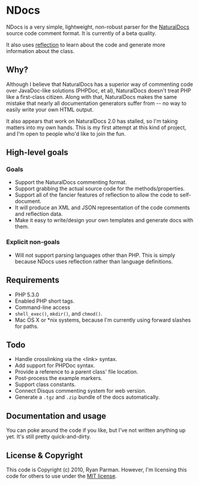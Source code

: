 # NDocs

NDocs is a very simple, lightweight, non-robust parser for the [NaturalDocs](http://naturaldocs.org) source code comment format. It is currently of a beta quality.

It also uses [reflection](http://php.net/reflection) to learn about the code and generate more information about the class.

## Why?

Although I believe that NaturalDocs has a superior way of commenting code over JavaDoc-like solutions (PHPDoc, et al), NaturalDocs doesn't treat PHP like a first-class citizen. Along with that, NaturalDocs makes the same mistake that nearly all documentation generators suffer from -- no way to easily write your own HTML output.

It also appears that work on NaturalDocs 2.0 has stalled, so I'm taking matters into my own hands. This is my first attempt at this kind of project, and I'm open to people who'd like to join the fun.

## High-level goals

### Goals

* Support the NaturalDocs commenting format.
* Support grabbing the actual source code for the methods/properties.
* Support all of the fancier features of reflection to allow the code to self-document.
* It will produce an XML and JSON representation of the code comments and reflection data.
* Make it easy to write/design your own templates and generate docs with them.

### Explicit non-goals

* Will not support parsing languages other than PHP. This is simply because NDocs uses reflection rather than language definitions.

## Requirements

* PHP 5.3.0
* Enabled PHP short tags.
* Command-line access
* `shell_exec()`, `mkdir()`, and `chmod()`.
* Mac OS X or *nix systems, because I'm currently using forward slashes for paths.

## Todo

* Handle crosslinking via the &lt;link> syntax.
* Add support for PHPDoc syntax.
* Provide a reference to a parent class' file location.
* Post-process the example markers.
* Support class constants.
* Connect Disqus commenting system for web version.
* Generate a `.tgz` and `.zip` bundle of the docs automatically.

## Documentation and usage

You can poke around the code if you like, but I've not written anything up yet. It's still pretty quick-and-dirty.

## License & Copyright

This code is Copyright (c) 2010, Ryan Parman. However, I'm licensing this code for others to use under the [MIT license](http://www.opensource.org/licenses/mit-license.php).
